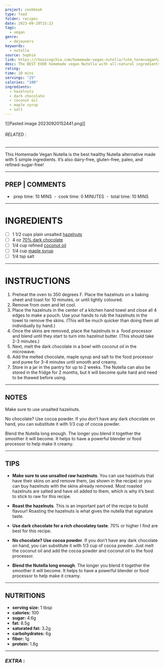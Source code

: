 ```yaml
---
project: cookbook
type: food
folder: recipes
date: 2023-09-20T15:23
tags:
  - vegan
genre:
  - dejeuners
keywords:
  - nutella
source: Sophie
link: https://choosingchia.com/homemade-vegan-nutella/?utm_term=vegan%20recipes&utm_campaign=3671393471
desc: The BEST EVER homemade vegan Nutella with all-natural ingredients. Yum!
rating: 
time: 10 mins
servings: "25"
calories: "100"
ingredients:
  - hazelnuts
  - dark chocolate
  - coconut oil
  - maple syrup
  - salt
---
```


![[Pasted image 20230920152441.png]]
###### *RELATED* : 
---
This Homemade Vegan Nutella is the best healthy Nutella alternative made with 5 simple ingredients. It’s also dairy-free, gluten-free, paleo, and refined-sugar-free!

---
## PREP | COMMENTS

-  prep time: 10 MINS
 -  cook time: 0 MINUTES
 -  total time: 10 MINS

---
# INGREDIENTS

- [ ] 1 1/2 cups plain unsalted [hazelnuts](https://www.amazon.com/gp/product/B00XEW6PSC/ref=as_li_qf_asin_il_tl?ie=UTF8&tag=choosingchia-20&creative=9325&linkCode=as2&creativeASIN=B00XEW6PSC&linkId=711acbab8d8b1d17c08ba401397f087b)
- [ ] 4 oz [70% dark chocolate](https://www.amazon.com/gp/product/B000LKV7Q0/ref=as_li_qf_asin_il_tl?ie=UTF8&tag=choosingchia-20&creative=9325&linkCode=as2&creativeASIN=B000LKV7Q0&linkId=b50eb01e8564557290167ebc07e35651)
- [ ] 1/4 cup refined [coconut oil](https://www.amazon.com/gp/product/B00DS842HS/ref=as_li_qf_asin_il_tl?ie=UTF8&tag=choosingchia-20&creative=9325&linkCode=as2&creativeASIN=B00DS842HS&linkId=5c53f6cde44b7f964e3f8e49d5952b8e)
- [ ] 1/4 cup [maple syrup](https://www.amazon.com/gp/product/B00A2N74T0/ref=as_li_qf_asin_il_tl?ie=UTF8&tag=choosingchia-20&creative=9325&linkCode=as2&creativeASIN=B00A2N74T0&linkId=48f22e7314552baaea69cdc238ceed62)
- [ ] 1/4 tsp salt

---
# INSTRUCTIONS

1. Preheat the oven to 350 degrees F. Place the hazelnuts on a baking sheet and toast for 10 minutes, or until lightly coloured.
2. Remove from oven and let cool.
3. Place the hazelnuts in the center of a kitchen hand towel and close all 4 edges to make a pouch. Use your hands to rub the hazelnuts in the towel to remove the skins. (This will be much quicker than doing them all individually by hand.)
4. Once the skins are removed, place the hazelnuts in a  food processor and blend until they start to turn into hazelnut butter. (This should take 2-3 minutes.)
5. Next, melt the dark chocolate in a bowl with coconut oil in the microwave.
6. Add the melted chocolate, maple syrup and salt to the food processor and puree for 3-4 minutes until smooth and creamy.
7. Store in a jar in the pantry for up to 2 weeks. The Nutella can also be stored in the fridge for 2 months, but it will become quite hard and need to be thawed before using.

---
## NOTES

Make sure to use unsalted hazelnuts.

No chocolate? Use cocoa powder. If you don’t have any dark chocolate on hand, you can substitute it with 1/3 cup of cocoa powder.

Blend the Nutella long enough. The longer you blend it together the smoother it will become. It helps to have a powerful blender or food processor to help make it creamy.

---
## TIPS

- **Make sure to use unsalted raw hazelnuts**. You can use hazelnuts that have their skins on and remove them, (as shown in the recipe) or you can buy hazelnuts with the skins already removed. Most roasted hazelnuts are salted and have oil added to them, which is why it’s best to stick to raw for this recipe.

- **Roast the hazelnuts**. This is an important part of the recipe to build flavour! Roasting the hazelnuts is what gives the nutella that signature taste.

- **Use dark chocolate for a rich chocolatey taste**. 70% or higher I find are best for this recipe.

- **No chocolate? Use cocoa powder**. If you don’t have any dark chocolate on hand, you can substitute it with 1/3 cup of cocoa powder. Just melt the coconut oil and add the cocoa powder and coconut oil to the food processor.

- **Blend the Nutella long enough**. The longer you blend it together the smoother it will become. It helps to have a powerful blender or food processor to help make it creamy.

---
## NUTRITIONS

- **serving size:** 1 tbsp
- **calories:** 100
- **sugar:** 4.6g
- **fat:** 8.5g
- **saturated fat:** 3.2g
- **carbohydrates:** 6g
- **fiber:** 1g
- **protein:** 1.8g

---
### *EXTRA* :



